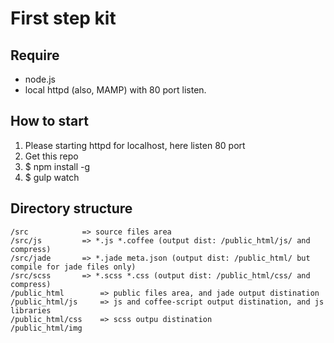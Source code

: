 # First step kit

## Require
* node.js
* local httpd (also, MAMP) with 80 port listen.

## How to start
1. Please starting httpd for localhost, here listen 80 port
2. Get this repo
3. $ npm install -g
4. $ gulp watch

## Directory structure
```
/src			=> source files area
/src/js			=> *.js *.coffee (output dist: /public_html/js/ and compress)
/src/jade		=> *.jade meta.json (output dist: /public_html/ but compile for jade files only)
/src/scss		=> *.scss *.css (output dist: /public_html/css/ and compress)
/public_html		=> public files area, and jade output distination
/public_html/js		=> js and coffee-script output distination, and js libraries
/public_html/css	=> scss outpu distination
/public_html/img
```
